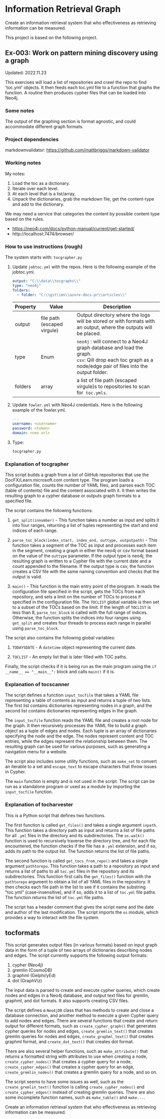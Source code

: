 # Information Retrieval Graph

Create an information retrieval system that who effectiveness as retrieving information can be measured.

This project is based on the following project.

## Ex-003: Work on pattern mining discovery using a graph

Updated: 2022.11.23

This exercises will load a list of repositories and crawl the repo to find 'toc.yml' objects. It then feeds each toc.yml file to a function that graphs the function. A routine then produces cypher files that can be loaded into Neo4j.

### Some notes

The output of the graphing section is format agnostic, and could accommodate different graph formats.

### Project dependencies

markdownvalidator: https://github.com/mattbriggs/markdown-validator

### Working notes

My notes:

1. Load the toc as a dictionary.
2. Iterate over each level.
3. At each level that is a list/array,
4. Unpack the dictionaries, grab the markdown file, get the content-type and add to the dictionary.

We may need a service that categories the content by possible content type based on the rules.

 - https://neo4j.com/docs/python-manual/current/get-started/
 - http://localhost:7474/browser/

### How to use instructions (rough)

The system starts with: `tocgrapher.py`

1. Update `jobtoc.yml` with the repos.
   Here is the following example of the jobtoc.yml.
    
    ```yml
    output: "C:\\data\\tocgraphs\\"
    type: "neo4j"
    folders:
      - folder: "C:\\git\\ms\\azure-docs-pr\\articles\\"
    ```

    | Property | Value | Description |
    | --- | --- | --- |
    | output | file path (escaped virgule) | Output directory where the logs will be stored or with formats with an output, where the outputs will be placed. |
    | type | Enum | `neo4j` : will connect to a Neo4J graph database and load the graph.<br>`csv`: Qill drop each toc graph as a node/edge pair of files into the output folder. |
    | folders | array | a list of file path (escaped virgule)s to repositories to scan for` toc.ymls`. |
2. Update `fowler.yml` with Neo4J credentials.
    Here is the following example of the fowler.yml.
      ```yml
      ---
      username: <username>
      password: <token>
      domain: <neo url>
      ```
3. Type:
    ```python
    tocgrapher.py
    ```

### Explanation of tocgrapher

This script builds a graph from a list of GitHub repositories that use the DocFX/Learn.microsoft.com content type. The program loads a configuration file, counts the number of YAML files, and parses each TOC (table of contents) file and the content associated with it. It then writes the resulting graph to a cypher database or outputs graph formats to a specified file.

The script contains the following functions:

1. `get_split(innumber)` - This function takes a number as input and splits it into four ranges, returning a list of tuples representing the start and end indices of each range.

2. `parse_toc_block(index_start, index_end, outtype, outputpath)` - This function takes a segment of the TOC as input and processes each item in the segment, creating a graph in either the neo4j or csv format based on the value of the `outtype` parameter. If the output type is neo4j, the resulting graph is written to a Cypher file with the current date and a count appended to the filename. If the output type is csv, the function creates a CSV file with the same naming convention and checks that the output is valid.

3. `main()` - This function is the main entry point of the program. It reads the configuration file specified in the script, gets the TOCs from each repository, and sets a limit on the number of TOCs to process if specified in the configuration file. The `TOCLIST` global variable is then set to a subset of the TOCs based on the limit. If the length of `TOCLIST` is less than 8, `parse_toc_block` is called with the full range of indices. Otherwise, the function splits the indices into four ranges using `get_split` and creates four threads to process each range in parallel using `parse_toc_block`.

The script also contains the following global variables:

1. `TODAYSDATE` - A `datetime` object representing the current date.

2. `TOCLIST` - An empty list that is later filled with TOC paths.

Finally, the script checks if it is being run as the main program using the `if __name__ == "__main__":` block and calls `main()` if it is.

### Explanation of tocscanner

The script defines a function `input_tocfile` that takes a YAML file representing a table of contents as input and returns a tuple of two lists. The first list contains dictionaries representing nodes in a graph, and the second list contains dictionaries representing edges in the graph.

The `input_tocfile` function reads the YAML file and creates a root node for the graph. It then recursively processes the YAML file to build a graph object as a tuple of edges and nodes. Each tuple is an array of dictionaries specifying the node and the edge. The nodes represent content and TOC entries, while the edges represent the relationship between them. The resulting graph can be used for various purposes, such as generating a navigation menu for a website.

The script also includes some utility functions, such as `make_set` to convert an iterable to a set and `escape_text` to escape characters that throw issues in Cypher.

The `main` function is empty and is not used in the script. The script can be run as a standalone program or used as a module by importing the `input_tocfile` function.

### Explanation of tocharvester

This is a Python script that defines two functions. 

The first function is called `get_files()` and takes a single argument `inpath`. This function takes a directory path as input and returns a list of file paths for all `.yml` files in the directory and its subdirectories. The `os.walk()` function is used to recursively traverse the directory tree, and for each file encountered, the function checks if the file has a `.yml` extension, and if so, adds its path to the output list. The function returns the list of file paths.

The second function is called `get_tocs_from_repo()` and takes a single argument `pathtorepo`. This function takes a path to a repository as input and returns a list of paths to all `toc.yml` files in the repository and its subdirectories. This function first calls the `get_files()` function with the `pathtorepo` argument to obtain a list of all YAML files in the repository. It then checks each file path in the list to see if it contains the substring "toc.yml" (case-insensitive), and if so, adds it to a list of `toc.yml` file paths. The function returns the list of `toc.yml` file paths.

The script has a header comment that gives the script name and the date and author of the last modification. The script imports the `os` module, which provides a way to interact with the file system.

## tocformats

This script generates output files (in various formats) based on input graph data in the form of a tuple of two arrays of dictionaries describing nodes and edges. The script currently supports the following output formats: 

1. cypher (Neo4j)
2. gremlin (CosmoDB)
3. graphml (Gelphi/yEd)
4. dot (GraphViz)

The input data is parsed to create and execute cypher queries, which create nodes and edges in a Neo4j database, and output text files for gremlin, graphml, and dot formats. It also supports creating CSV files.

The script defines a `Neo4jDB` class that has methods to create and close a database connection, and another method to execute a given Cypher query to add nodes and edges. There are several functions that create and return output for different formats, such as `create_cypher_graph()` that generates cypher queries for nodes and edges, `create_gremlin_text()` that creates gremlin queries for nodes and edges, `create_graphml_text()` that creates graphml format, and `create_dot_text()` that creates dot format.

There are also several helper functions, such as `make_attribute()` that returns a formatted string with attributes to use when creating a node, `create_cypher_nodes()` that creates a cypher query for a node, `create_cypher_edges()` that creates a cypher query for an edge, `create_gremlin_nodes()` that creates a gremlin query for a node, and so on. 

The script seems to have some issues as well, such as the `create_gremlin_text()` function is calling `create_cypher_nodes()` and `create_cypher_edges()` instead of creating gremlin queries. There are also some incomplete function names, such as `make_table()` and `make...`.

Create an information retrieval system that who effectiveness as retrieving information can be measured.


